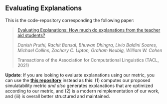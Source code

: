 ## Evaluating Explanations

This is the code-repository corresponding the following paper:

> [Evaluating Explanations: How much do explanations from the teacher aid students?](https://arxiv.org/pdf/2012.00893.pdf)
> 
> *Danish Pruthi, Rachit Bansal, Bhuwan Dhingra, Livio Baldini Soares, Michael Collins, Zachary C. Lipton, Graham Neubig, William W. Cohen*
>
> Transactions of the Association for Computational Linguistics (TACL, 2021)


**Update**: If you are looking to evaluate explanations using our metric, you can use the [**this repository**](https://github.com/CoderPat/learning-scaffold) instead as this: (1) computes our proposed simulatability metric _and also_ generates explanations that are optimized according to our metric, and (2) is a modern reimplementation of our work, and (iii) is overall better structured and maintained. 
